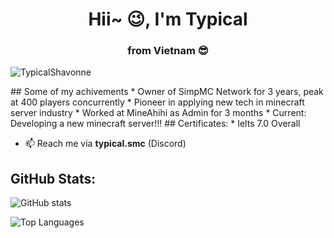 <h1 align="center">Hii~ 😉, I'm Typical</h1>
<h3 align="center">from Vietnam 😎</h3>

<p align="left"> <img src="https://komarev.com/ghpvc/?username=TypicalShavonne&label=Profile%20views&color=0e75b6&style=flat" alt="TypicalShavonne" /> </p>
## Some of my achivements
* Owner of SimpMC Network for 3 years, peak at 400 players concurrently
* Pioneer in applying new tech in minecraft server industry
* Worked at MineAhihi as Admin for 3 months
* Current: Developing a new minecraft server!!!
## Certificates:
* Ielts 7.0 Overall

- 📫 Reach me via **typical.smc** (Discord)

## GitHub Stats:
![GitHub stats](https://github-readme-stats.vercel.app/api?username=TypicalShavonne&theme=tokyonight&hide_border=true)

![Top Languages](https://github-readme-stats.vercel.app/api/top-langs/?username=TypicalShavonne&theme=tokyonight&layout=compact&hide_border=true)
